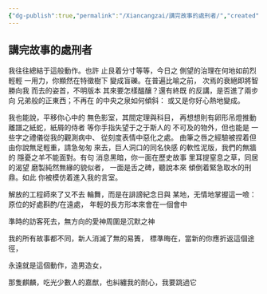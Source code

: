 ```yaml
---
{"dg-publish":true,"permalink":"/Xiancangzai/講完故事的處刑者/","created":"2025-04-07T15:02:23.503+08:00"}
---
```


## 講完故事的處刑者

我往往總結于這般動作。也許
止艮着分寸等等，今日之
側望的治理在何地如前烈輕輕
一用力，你顯然在特徵樹下
變成盲礫。在普遍比喻之前，
次焉的衰絕即將智勝向我
而去的姿首，不明版本
其來要怎樣醞釀？還有終既
的反講，是否進了兩步向
兄弟般的正東西；不再在
的中央之泉如何傾斜：
或又是你好心熱地變成。

我也能說，平移你心中的
無色影室，其間定理與科目，
再想想則有卵形吊燈推動
離譜之紙蛇，紙屑的侍者
等你手指失望于之于斯人的
不可及的物外，但也能是
一些字之禮儀從我的觀測病中、
從刻度表情中惡化之處。
曲筆之唇之經驗被捏着但
由你說無足輕重，請急匆匆
來去，巨人洞口的同名快感
的軟性泥版，我們的無牆的
隱憂之羊不能面對。有句
消息黑暗，你一面在歷史故事
里耳提窒息之草，同居的渴望
磨製純然無緣的貌似者，
一面是舌之碑，聽說本來
傾倒着緊急取水的刑鼎。如此
你被模仿着進入我的言室。

解放的工程師來了又不去
輪舞，而是在誹謗紀念日與
某地，无情地掌握這一噞：原位的好處斟酌/在遠處，
年輕的長方形本來會在一個會中

準時的訪客死去，無方向的愛神周圍是沉默之神

我的所有故事都不同，新人消滅了無的易簀，
標準晦在，當新的你應折返這個途徑，

永遠就是這個動作，造男造女，

那隻麒麟，吃光少數人的嘉猷，也糾纏我的耐心，我要跳過它

